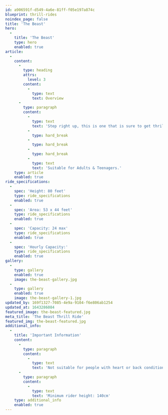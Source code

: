 ```yaml
---
id: a906591f-d549-4a6e-81ff-f05e197a874c
blueprint: thrill-rides
noindex_page: false
title: 'The Beast'
hero:
  -
    title: 'The Beast'
    type: hero
    enabled: true
article:
  -
    content:
      -
        type: heading
        attrs:
          level: 3
        content:
          -
            type: text
            text: Overview
      -
        type: paragraph
        content:
          -
            type: text
            text: 'Step right up, this is one that is sure to get thrill seekers queuing up up all day. The Beast is an exhilarating funfair ride with 24 inward-facing seats. That is swung up to 8ft into the sky and spins around 360 degrees, providing passengers with lovely views and the feeling of weightlessness.'
          -
            type: hard_break
          -
            type: hard_break
          -
            type: hard_break
          -
            type: text
            text: 'Suitable for Adults & Teenagers.'
    type: article
    enabled: true
ride_specifications:
  -
    spec: 'Height: 80 feet'
    type: ride_specifications
    enabled: true
  -
    spec: 'Area: 53 x 44 feet'
    type: ride_specifications
    enabled: true
  -
    spec: 'Capacity: 24 max'
    type: ride_specifications
    enabled: true
  -
    spec: 'Hourly Capacity:'
    type: ride_specifications
    enabled: true
gallery:
  -
    type: gallery
    enabled: true
    image: the-beast-gallery.jpg
  -
    type: gallery
    enabled: true
    image: the-beast-gallery-1.jpg
updated_by: 169f1327-7085-4e9a-9104-f6e806ab1254
updated_at: 1643286084
featured_image: the-beast-featured.jpg
meta_title: 'The Beast Thrill Ride'
featured_img: the-beast-featured.jpg
additional_info:
  -
    title: 'Important Information'
    content:
      -
        type: paragraph
        content:
          -
            type: text
            text: 'Not suitable for people with heart or back conditions or of a nervous disposition should avoid riding The Beast. Other medical conditions that may preclude riding include pregnancy, recent surgery, broken bones, or neck problems.'
      -
        type: paragraph
        content:
          -
            type: text
            text: 'Minimum rider height: 140cm'
    type: additional_info
    enabled: true
---
```

